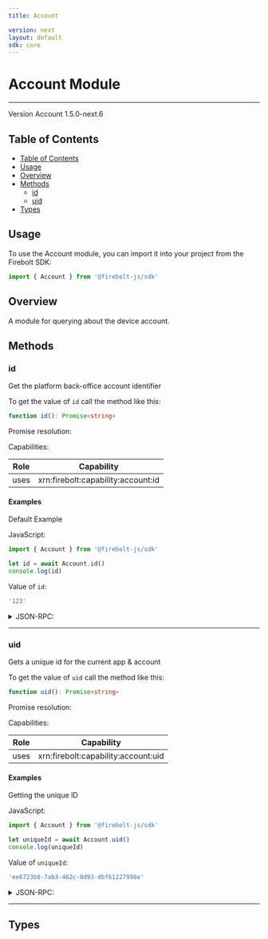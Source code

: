 ```yaml
---
title: Account

version: next
layout: default
sdk: core
---
```


# Account Module

---

Version Account 1.5.0-next.6

## Table of Contents

- [Table of Contents](#table-of-contents)
- [Usage](#usage)
- [Overview](#overview)
- [Methods](#methods)
  - [id](#id)
  - [uid](#uid)
- [Types](#types)

## Usage

To use the Account module, you can import it into your project from the Firebolt SDK:

```javascript
import { Account } from '@firebolt-js/sdk'
```

## Overview

A module for querying about the device account.

## Methods

### id

Get the platform back-office account identifier

To get the value of `id` call the method like this:

```typescript
function id(): Promise<string>
```

Promise resolution:

Capabilities:

| Role | Capability                         |
| ---- | ---------------------------------- |
| uses | xrn:firebolt:capability:account:id |

#### Examples

Default Example

JavaScript:

```javascript
import { Account } from '@firebolt-js/sdk'

let id = await Account.id()
console.log(id)
```

Value of `id`:

```javascript
'123'
```

<details markdown="1" >
<summary>JSON-RPC:</summary>
Request:

```json
{
  "jsonrpc": "2.0",
  "id": 1,
  "method": "Account.id",
  "params": {}
}
```

Response:

```json
{
  "jsonrpc": "2.0",
  "id": 1,
  "result": "123"
}
```

</details>

---

### uid

Gets a unique id for the current app & account

To get the value of `uid` call the method like this:

```typescript
function uid(): Promise<string>
```

Promise resolution:

Capabilities:

| Role | Capability                          |
| ---- | ----------------------------------- |
| uses | xrn:firebolt:capability:account:uid |

#### Examples

Getting the unique ID

JavaScript:

```javascript
import { Account } from '@firebolt-js/sdk'

let uniqueId = await Account.uid()
console.log(uniqueId)
```

Value of `uniqueId`:

```javascript
'ee6723b8-7ab3-462c-8d93-dbf61227998e'
```

<details markdown="1" >
<summary>JSON-RPC:</summary>
Request:

```json
{
  "jsonrpc": "2.0",
  "id": 1,
  "method": "Account.uid",
  "params": {}
}
```

Response:

```json
{
  "jsonrpc": "2.0",
  "id": 1,
  "result": "ee6723b8-7ab3-462c-8d93-dbf61227998e"
}
```

</details>

---

## Types
